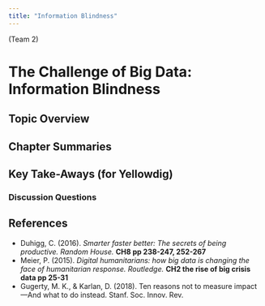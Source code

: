 ```yaml
---
title: "Information Blindness"
---
```


(Team 2)

# The Challenge of Big Data: Information Blindness 

## Topic Overview


## Chapter Summaries


## Key Take-Aways (for Yellowdig)

### Discussion Questions

## References

* Duhigg, C. (2016). *Smarter faster better: The secrets of being productive. Random House.* **CH8 pp 238-247, 252-267** 
* Meier, P. (2015). *Digital humanitarians: how big data is changing the face of humanitarian response. Routledge.* **CH2 the rise of big crisis data pp 25-31**  
* Gugerty, M. K., & Karlan, D. (2018). Ten reasons not to measure impact—And what to do instead. Stanf. Soc. Innov. Rev.  
